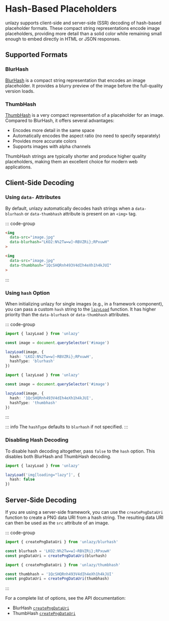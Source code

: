 # Hash-Based Placeholders

unlazy supports client-side and server-side (SSR) decoding of hash-based placeholder formats. These compact string representations encode image placeholders, providing more detail than a solid color while remaining small enough to embed directly in HTML or JSON responses.

## Supported Formats

### BlurHash

[BlurHash](https://blurha.sh) is a compact string representation that encodes an image placeholder. It provides a blurry preview of the image before the full-quality version loads.

### ThumbHash

[ThumbHash](https://github.com/evanw/thumbhash) is a very compact representation of a placeholder for an image. Compared to BlurHash, it offers several advantages:

- Encodes more detail in the same space
- Automatically encodes the aspect ratio (no need to specify separately)
- Provides more accurate colors
- Supports images with alpha channels

ThumbHash strings are typically shorter and produce higher quality placeholders, making them an excellent choice for modern web applications.

## Client-Side Decoding

### Using `data-` Attributes

By default, unlazy automatically decodes hash strings when a `data-blurhash` or `data-thumbhash` attribute is present on an `<img>` tag.

::: code-group
  ```html [BlurHash]
  <img
    data-src="image.jpg"
    data-blurhash="LKO2:N%2Tw=w]~RBVZRi};RPxuwH"
  >
  ```
  ```html [ThumbHash]
  <img
    data-src="image.jpg"
    data-thumbhash="1QcSHQRnh493V4dIh4eXh1h4kJUI"
  >
  ```
:::

### Using `hash` Option

When initializing unlazy for single images (e.g., in a framework component), you can pass a custom `hash` string to the [`lazyLoad`](/api/lazy-load) function. It has higher priority than the `data-blurhash` or `data-thumbhash` attributes.

::: code-group
  ```ts [BlurHash]
  import { lazyLoad } from 'unlazy'

  const image = document.querySelector('#image')

  lazyLoad(image, {
    hash: 'LKO2:N%2Tw=w]~RBVZRi};RPxuwH',
    hashType: 'blurhash'
  })
  ```
  ```ts [ThumbHash]
  import { lazyLoad } from 'unlazy'

  const image = document.querySelector('#image')

  lazyLoad(image, {
    hash: '1QcSHQRnh493V4dIh4eXh1h4kJUI',
    hashType: 'thumbhash'
  })
  ```
:::

::: info
The `hashType` defaults to `blurhash` if not specified.
:::

### Disabling Hash Decoding

To disable hash decoding altogether, pass `false` to the `hash` option. This disables both BlurHash and ThumbHash decoding.

```ts
import { lazyLoad } from 'unlazy'

lazyLoad('img[loading="lazy"]', {
  hash: false
})
```

## Server-Side Decoding

If you are using a server-side framework, you can use the `createPngDataUri` function to create a PNG data URI from a hash string. The resulting data URI can then be used as the `src` attribute of an image.

::: code-group
  ```ts [BlurHash]
  import { createPngDataUri } from 'unlazy/blurhash'

  const blurhash = 'LKO2:N%2Tw=w]~RBVZRi};RPxuwH'
  const pngDataUri = createPngDataUri(blurhash)
  ```
  ```ts [ThumbHash]
  import { createPngDataUri } from 'unlazy/thumbhash'

  const thumbhash = '1QcSHQRnh493V4dIh4eXh1h4kJUI'
  const pngDataUri = createPngDataUri(thumbhash)
  ```
:::

For a complete list of options, see the API documentation:

- BlurHash [`createPngDataUri`](/api/blurhash-create-png-data-uri)
- ThumbHash [`createPngDataUri`](/api/thumbhash-create-png-data-uri)
